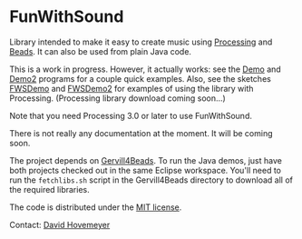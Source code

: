FunWithSound
============

Library intended to make it easy to create music using [Processing](http://processessing.org) and [Beads](http://www.beadsproject.net).  It can also be used from plain Java code.

This is a work in progress.  However, it actually works: see the [Demo](https://github.com/daveho/FunWithSound/blob/master/FunWithSound/demo/io/github/daveho/funwithsound/demo/Demo.java) and [Demo2](https://github.com/daveho/FunWithSound/blob/master/FunWithSound/demo/io/github/daveho/funwithsound/demo/Demo2.java) programs for a couple quick examples.  Also, see the sketches [FWSDemo](https://github.com/daveho/FunWithSound/blob/master/FunWithSoundProcessingLib/examples/FWSDemo/FWSDemo.pde) and [FWSDemo2](https://github.com/daveho/FunWithSound/blob/master/FunWithSoundProcessingLib/examples/FWSDemo2/FWSDemo2.pde) for examples of using the library with Processing.  (Processing library download coming soon...)

Note that you need Processing 3.0 or later to use FunWithSound.

There is not really any documentation at the moment.  It will be coming soon.

The project depends on [Gervill4Beads](https://github.com/daveho/Gervill4Beads).  To run the Java demos, just have both projects checked out in the same Eclipse workspace.  You'll need to run the `fetchlibs.sh` script in the Gervill4Beads directory to download all of the required libraries.

The code is distributed under the [MIT license](https://github.com/daveho/FunWithSound/blob/master/LICENSE.txt).

Contact: [David Hovemeyer](mailto:david.hovemeyer@gmail.com)
